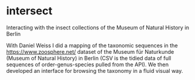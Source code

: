 # intersect
Interacting with the insect collections of the Museum of Natural History in Berlin

With Daniel Weiss I did a mapping of the taxonomic sequences in the https://www.zoosphere.net/ dataset of the Museum für Naturkunde (Museum of Natural History) in Berlin (CSV is the tidied data of full sequences of order-genus-species pulled from the API). We then developed an interface for browsing the taxonomy in a fluid visual way.
